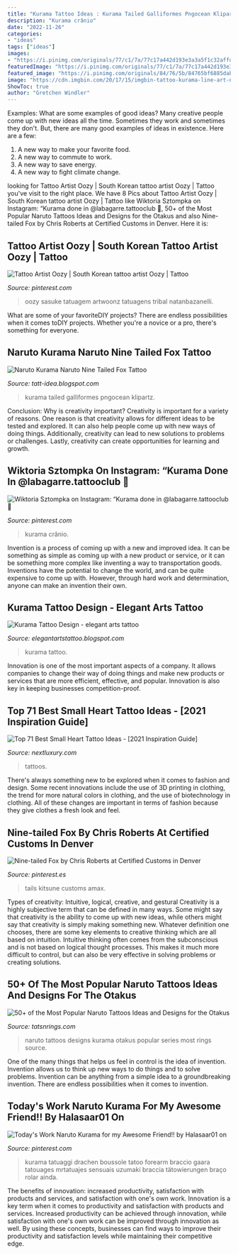 ```yaml
---
title: "Kurama Tattoo Ideas : Kurama Tailed Galliformes Pngocean Klipartz"
description: "Kurama crânio"
date: "2022-11-26"
categories:
- "ideas"
tags: ["ideas"]
images:
- "https://i.pinimg.com/originals/77/c1/7a/77c17a442d193e3a3a5f1c32affd8175.jpg"
featuredImage: "https://i.pinimg.com/originals/77/c1/7a/77c17a442d193e3a3a5f1c32affd8175.jpg"
featured_image: "https://i.pinimg.com/originals/84/76/5b/84765bf6885dab830271210df60146f7.jpg"
image: "https://cdn.imgbin.com/20/17/15/imgbin-tattoo-kurama-line-art-naruto-fox-tattoo-a4XGHEJqfGH1UVAmhK1cTAV0y.jpg"
ShowToc: true
author: "Gretchen Windler"
---
```



Examples: What are some examples of good ideas?
Many creative people come up with new ideas all the time. Sometimes they work and sometimes they don't. But, there are many good examples of ideas in existence. Here are a few: 
1) A new way to make your favorite food. 
2) A new way to commute to work. 
3) A new way to save energy. 
4) A new way to fight climate change.

	

		
looking for Tattoo Artist Oozy | South Korean tattoo artist Oozy | Tattoo you've visit to the right place. We have 8 Pics about Tattoo Artist Oozy | South Korean tattoo artist Oozy | Tattoo like Wiktoria Sztompka on Instagram: “Kurama done in @labagarre.tattooclub 🖤, 50+ of the Most Popular Naruto Tattoos Ideas and Designs for the Otakus and also Nine-tailed Fox by Chris Roberts at Certified Customs in Denver. Here it is:
		
    
## Tattoo Artist Oozy | South Korean Tattoo Artist Oozy | Tattoo

<img loading=lazy src="https://i.pinimg.com/originals/84/76/5b/84765bf6885dab830271210df60146f7.jpg" onerror="this.onerror=null;this.src='https://tse2.mm.bing.net/th?id=OIP.ShQIgdytFzm3FLu5H1cMtgHaJQ&amp;pid=15.1';" alt="Tattoo Artist Oozy | South Korean tattoo artist Oozy | Tattoo">

_Source: pinterest.com_

>oozy sasuke tatuagem artwoonz tatuagens tribal natanbazanelli. 

	

What are some of your favoriteDIY projects?
There are endless possibilities when it comes toDIY projects. Whether you're a novice or a pro, there's something for everyone.

    
## Naruto Kurama Naruto Nine Tailed Fox Tattoo

<img loading=lazy src="https://cdn.imgbin.com/20/17/15/imgbin-tattoo-kurama-line-art-naruto-fox-tattoo-a4XGHEJqfGH1UVAmhK1cTAV0y.jpg" onerror="this.onerror=null;this.src='https://tse4.mm.bing.net/th?id=OIP.bI4cq73GrjpQp9Xs_sNy7wHaI7&amp;pid=15.1';" alt="Naruto Kurama Naruto Nine Tailed Fox Tattoo">

_Source: tatt-idea.blogspot.com_

>kurama tailed galliformes pngocean klipartz. 

	

Conclusion: Why is creativity important?
Creativity is important for a variety of reasons. One reason is that creativity allows for different ideas to be tested and explored. It can also help people come up with new ways of doing things. Additionally, creativity can lead to new solutions to problems or challenges. Lastly, creativity can create opportunities for learning and growth.

    
## Wiktoria Sztompka On Instagram: “Kurama Done In @labagarre.tattooclub 🖤

<img loading=lazy src="https://i.pinimg.com/originals/11/36/f8/1136f8656c8d68f32dd7d1cf6381149f.jpg" onerror="this.onerror=null;this.src='https://tse3.mm.bing.net/th?id=OIP.fAd7vLO-h5VbHMLHV1L47gHaIg&amp;pid=15.1';" alt="Wiktoria Sztompka on Instagram: “Kurama done in @labagarre.tattooclub 🖤">

_Source: pinterest.com_

>kurama crânio. 

	

Invention is a process of coming up with a new and improved idea. It can be something as simple as coming up with a new product or service, or it can be something more complex like inventing a way to transportation goods. Inventions have the potential to change the world, and can be quite expensive to come up with. However, through hard work and determination, anyone can make an invention their own.

    
## Kurama Tattoo Design - Elegant Arts Tattoo

<img loading=lazy src="https://lh6.googleusercontent.com/proxy/U3dkFyndwk2iTOydI2fuATZYq9Ma4d2uoMMe3jeOYIjbaoUU_ohMIMma8hNxFaD4F6zLzsJAI0iyoCaO3RihExLE1XvDKk9qP2YRigjnOkG9aKvFbAIbL_2ul85ebE8aaQyIfUEpUSGx6KmzUa6rMsgd4WMuzcRdyyM5mZbqlIUJBGynCZ7Fnk05Q3z7877XixBRmQkTlj5L6lNNCRYWwGxC5u-m6TWhzN1efV40KthaL6TK8xYeNFdXWPIqgIKqAg8G6BM-nN6t6U8n6inJp1rmQLQ_O9qEN3cteqLiFEcOyNh_cVxrWetzbNhDHicyITNtkce_SddL155dYX-pGVaSXMpHZV-7njJXXfuiStFA4FHkCS3Z0PH0yNRElOvkdq0DlVKcjs2MSkDYVgBGzmvCvc2IsUEQqg7_5Y1fIENJ-vVKlMu_gT3ZkSgAx8OYgNEOvU2M_IrrODvNMkkApGrC9Aw0bCVI9Zx6jWK2ODysfQsquC7bMDaY0cUye0wkHmrAAQO81L3uLx7ttMgdPFcVE8HaUyvE3N8-hsdambWzUmEi7D6peulD43tBsPMOCDve2nkEJJhNI6kaIyouESJtCvsBbbnKNWDOI0pSa8ZzegrYFw6LeJnpCrIVDYe2hunE8CIA6pyJmPiDapZRsy1eCP0tT_tQNn_f07fvOJTOsz0DhGZ10Ci2TUn3NHBbZ7owv1dZPZPwMdOk5rIunJd7XEpyWo1GS0gjaZs1xtfwSKSpoo4IHq2GmlYCbI9o-LEaFIAd9SGT6VRjB8nGyDnB0rYCBoc0A1nUgNoHz9Y3r_dvDRZ2JkNgjWURk2keKx-VWOCjfBiWgW8KyiUCBXtL-NnqRSwadgFuu4mVpPsEyleA-HZLsh9IN37VrWxvhvWdiVvwOWAIjAstG8ZfGMqtRx8oedwmgAxvfFeoBqTO8SLA7QzFHYBojZTEfw=w1200-h630-p-k-no-nu" onerror="this.onerror=null;this.src='https://tse3.mm.bing.net/th?id=OIP.39MRmNWch_M0PRO3BrL8WwHaD4&amp;pid=15.1';" alt="Kurama Tattoo Design - elegant arts tattoo">

_Source: elegantartstattoo.blogspot.com_

>kurama tattoo. 

	

Innovation is one of the most important aspects of a company. It allows companies to change their way of doing things and make new products or services that are more efficient, effective, and popular. Innovation is also key in keeping businesses competition-proof.

    
## Top 71 Best Small Heart Tattoo Ideas - [2021 Inspiration Guide]

<img loading=lazy src="https://nextluxury.com/wp-content/uploads/Small-Heart-Shoulder-Tattoos-tiranatattooing-1229x1536.jpg" onerror="this.onerror=null;this.src='https://tse1.mm.bing.net/th?id=OIP.av6QHlBXfEpd3MNPsgXPZQHaJQ&amp;pid=15.1';" alt="Top 71 Best Small Heart Tattoo Ideas - [2021 Inspiration Guide]">

_Source: nextluxury.com_

>tattoos. 

	

There's always something new to be explored when it comes to fashion and design. Some recent innovations include the use of 3D printing in clothing, the trend for more natural colors in clothing, and the use of biotechnology in clothing. All of these changes are important in terms of fashion because they give clothes a fresh look and feel.

    
## Nine-tailed Fox By Chris Roberts At Certified Customs In Denver

<img loading=lazy src="https://i.pinimg.com/736x/d8/20/8f/d8208fbd05dd81128f2c6df4d3e896c6--chris-roberts-custom-in.jpg" onerror="this.onerror=null;this.src='https://tse4.mm.bing.net/th?id=OIP.LbU9in9AavT5FMj9Veq0YAHaJ3&amp;pid=15.1';" alt="Nine-tailed Fox by Chris Roberts at Certified Customs in Denver">

_Source: pinterest.es_

>tails kitsune customs amax. 

	

Types of creativity: Intuitive, logical, creative, and gestural
Creativity is a highly subjective term that can be defined in many ways. Some might say that creativity is the ability to come up with new ideas, while others might say that creativity is simply making something new. Whatever definition one chooses, there are some key elements to creative thinking which are all based on intuition. Intuitive thinking often comes from the subconscious and is not based on logical thought processes. This makes it much more difficult to control, but can also be very effective in solving problems or creating solutions.

    
## 50+ Of The Most Popular Naruto Tattoos Ideas And Designs For The Otakus

<img loading=lazy src="https://tattoocloud.com/system/images/tatties/000/024/427/web/kurama.jpg?1407910995" onerror="this.onerror=null;this.src='https://tse4.mm.bing.net/th?id=OIP.8pm8aCTv7tfomTdMAh3jrAHaF8&amp;pid=15.1';" alt="50+ of the Most Popular Naruto Tattoos Ideas and Designs for the Otakus">

_Source: tatsnrings.com_

>naruto tattoos designs kurama otakus popular series most rings source. 

	

One of the many things that helps us feel in control is the idea of invention. Invention allows us to think up new ways to do things and to solve problems. Invention can be anything from a simple idea to a groundbreaking invention. There are endless possibilities when it comes to invention. 

    
## Today&#039;s Work Naruto Kurama For My Awesome Friend!! By Halasaar01 On

<img loading=lazy src="https://i.pinimg.com/originals/77/c1/7a/77c17a442d193e3a3a5f1c32affd8175.jpg" onerror="this.onerror=null;this.src='https://tse2.mm.bing.net/th?id=OIP.ae2PjgMmsPR_2njlVolaxQHaIU&amp;pid=15.1';" alt="Today&#039;s Work Naruto Kurama for my Awesome Friend!! by Halasaar01 on">

_Source: pinterest.com_

>kurama tatuaggi drachen boussole tatoo forearm braccio gaara tatouages mrtatuajes sensuais uzumaki braccia tätowierungen braço rolar ainda. 

	

The benefits of innovation: increased productivity, satisfaction with products and services, and satisfaction with one's own work.
Innovation is a key term when it comes to productivity and satisfaction with products and services. Increased productivity can be achieved through innovation, while satisfaction with one's own work can be improved through innovation as well. By using these concepts, businesses can find ways to improve their productivity and satisfaction levels while maintaining their competitive edge.

